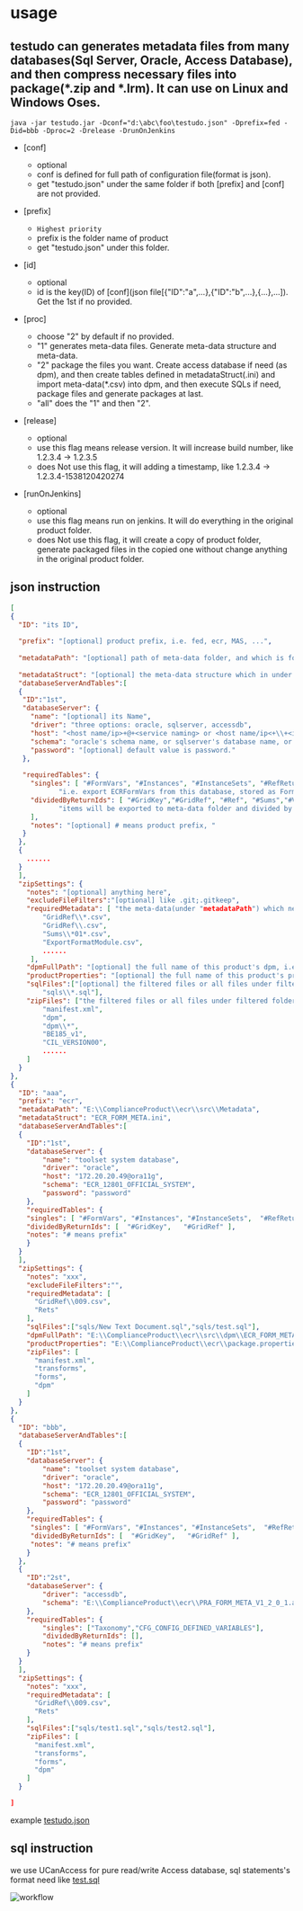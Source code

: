 usage 
===
testudo can generates metadata files from many databases(Sql Server, Oracle, Access Database), and then compress necessary files into package(*.zip and *.lrm). It can use on Linux and Windows Oses.
------
	java -jar testudo.jar -Dconf="d:\abc\foo\testudo.json" -Dprefix=fed -Did=bbb -Dproc=2 -Drelease -DrunOnJenkins

* [conf]
	* optional
	* conf is defined for full path of configuration file(format is json).
	* get "testudo.json" under the same folder if both [prefix] and [conf] are not provided.
	
* [prefix]
    * `Highest priority`
	* prefix is the folder name of product
	* get "testudo.json" under this folder.
    
* [id]
	* optional
	* id is the key(ID) of [conf](json file[{"ID":"a",...},{"ID":"b",...},{...},...]). Get the 1st if no provided.

* [proc]
	* choose "2"  by default if no provided.
	* "1" generates meta-data files. Generate meta-data structure and meta-data.
	* "2" package the files you want. Create access database if need (as dpm), and then create tables defined in metadataStruct(.ini) and import meta-data(*.csv) into dpm, and then execute SQLs if need, package files and generate packages at last.
	* "all" does the "1" and then "2".
    
* [release]
	* optional
	* use this flag means release version. It will increase build number, like 1.2.3.4 -> 1.2.3.5
	* does Not use this flag, it will adding a timestamp, like 1.2.3.4 -> 1.2.3.4-1538120420274

* [runOnJenkins]
	* optional
	* use this flag means run on jenkins. It will do everything in the original product folder.
	* does Not use this flag, it will create a copy of product folder, generate packaged files in the copied one without change anything in the original product folder.


json instruction
-------------------------------------------

```json
[
{
  "ID": "its ID",
  
  "prefix": "[optional] product prefix, i.e. fed, ecr, MAS, ...",
  
  "metadataPath": "[optional] path of meta-data folder, and which is followed product folder structure, i.e. ...\\ComplianceProduct\\fed\\src\\Metadata",
  
  "metadataStruct": "[optional] the meta-data structure which in under "metadataPath", i.e.FED_FORM_META.ini",
  "databaseServerAndTables":[
  {
   "ID":"1st",
   "databaseServer": {
     "name": "[optional] its Name",
     "driver": "three options: oracle, sqlserver, accessdb",
     "host": "<host name/ip>+@+<service naming> or <host name/ip<+\\+<instance name>, i.e. 172.20.20.49@ora11g, 172.20.20.57\\sql2012",
     "schema": "oracle's schema name, or sqlserver's database name, or accessDb's full name, i.e. ECR_12801_OFFICIAL_SYSTEM",
     "password": "[optional] default value is password."
   },
  
   "requiredTables": {
     "singles": [ "#FormVars", "#Instances", "#InstanceSets", "#RefReturns", "#Rets",
     		"i.e. export ECRFormVars from this database, stored as FormVars.csv as meta-data in metadataPath." ],
     "dividedByReturnIds": [ "#GridKey","#GridRef", "#Ref", "#Sums","#Vals","#XVals", "#XVals", 
     		"items will be exported to meta-data folder and divided by returnId, their exported files' name is table name(without #) with returnId like List_440001.csv",
     ],
     "notes": "[optional] # means product prefix, "
   }
  },
  {
  	......
  }
  ],
  "zipSettings": {
    "notes": "[optional] anything here",
    "excludeFileFilters":"[optional] like .git;.gitkeep",
    "requiredMetadata": [ "the meta-data(under "metadataPath") which need to imported to dpm, make sure they are all csv",
    	"GridRef\\*.csv",
    	"GridRef\\.csv",
    	"Sums\\*01*.csv",
    	"ExportFormatModule.csv",
    	......
     ],
    "dpmFullPath": "[optional] the full name of this product's dpm, i.e. ...\\ComplianceProduct\\fed\\src\\dpm\\FED_FORM_META.accdb",
    "productProperties": "[optional] the full name of this product's properties. i.e. ...\\ComplianceProduct\\fed\\package.properties",
    "sqlFiles":["[optional] the filtered files or all files under filtered folder will be executed on dpm",
    	"sqls\\*.sql"],
    "zipFiles": ["the filtered files or all files under filtered folder will be packaged",
    	"manifest.xml", 
    	"dpm",
    	"dpm\\*",
    	"BE185_v1",
    	"CIL_VERSION00",
    	......
    ]
  }
},
{
  "ID": "aaa",
  "prefix": "ecr",
  "metadataPath": "E:\\ComplianceProduct\\ecr\\src\\Metadata",
  "metadataStruct": "ECR_FORM_META.ini",
  "databaseServerAndTables":[
  {
	"ID":"1st",
	"databaseServer": {
		"name": "toolset system database",
    	"driver": "oracle",
    	"host": "172.20.20.49@ora11g",
    	"schema": "ECR_12801_OFFICIAL_SYSTEM",
    	"password": "password"
	},
	"requiredTables": {
    "singles": [ "#FormVars", "#Instances", "#InstanceSets",  "#RefReturns",  "#Rets"   ],
    "dividedByReturnIds": [  "#GridKey",   "#GridRef" ],
    "notes": "# means prefix"
 	}
  }
  ],
  "zipSettings": {
    "notes": "xxx",
    "excludeFileFilters":"",
    "requiredMetadata": [
      "GridRef\\009.csv",
      "Rets"
    ],
    "sqlFiles":["sqls/New Text Document.sql","sqls/test.sql"],
    "dpmFullPath": "E:\\ComplianceProduct\\ecr\\src\\dpm\\ECR_FORM_META.accdb",
    "productProperties": "E:\\ComplianceProduct\\ecr\\package.properties",
    "zipFiles": [
      "manifest.xml",
      "transforms",
      "forms",
      "dpm"
    ]
  }
},
{
  "ID": "bbb",
  "databaseServerAndTables":[
  {
	"ID":"1st",
	"databaseServer": {
		"name": "toolset system database",
    	"driver": "oracle",
    	"host": "172.20.20.49@ora11g",
    	"schema": "ECR_12801_OFFICIAL_SYSTEM",
    	"password": "password"
	},
	"requiredTables": {
     "singles": [ "#FormVars", "#Instances", "#InstanceSets",  "#RefReturns",  "#Rets"   ],
     "dividedByReturnIds": [  "#GridKey",   "#GridRef" ],
     "notes": "# means prefix"
 	}
  },
  {
	"ID":"2st",
	"databaseServer": {
		"driver": "accessdb",
		"schema": "E:\\ComplianceProduct\\ecr\\PRA_FORM_META_V1_2_0_1.accdb"
	},
	"requiredTables": {
		"singles": ["Taxonomy","CFG_CONFIG_DEFINED_VARIABLES"],
		"dividedByReturnIds": [],
		"notes": "# means prefix"
	}
  }
  ],
  "zipSettings": {
    "notes": "xxx",
    "requiredMetadata": [
      "GridRef\\009.csv",
      "Rets"
    ],
    "sqlFiles":["sqls/test1.sql","sqls/test2.sql"],
    "zipFiles": [
      "manifest.xml",
      "transforms",
      "forms",
      "dpm"
    ]
  }

]
```
example [testudo.json](testudo.json)

sql instruction
-------------------------------------------
we use UCanAccess for pure read/write Access database, sql statements's format need like [test.sql](test.sql)

![workflow](Testudo-workflow.png "testudo workflow")